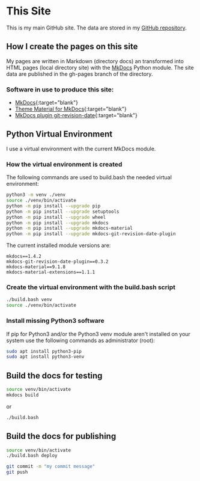 # This Site
This is my main GitHub site.  The data are stored in my
[GitHub repository](https://github.com/maroph/maroph.github.io).

## How I create the pages on this site
My pages are written in Markdown (directory docs) an transformed into HTML 
pages (local directory site) with the [MkDocs](https://www.mkdocs.org/) Python
module. The site data are published in the gh-pages branch of the directory.

### Software in use to produce this site:

* [MkDocs]{:target="blank"}
* [Theme Material for MkDocs]{:target="blank"}
* [MkDocs plugin git-revision-date]{:target="blank"}

[MkDocs]: https://www.mkdocs.org/
[Theme Material for MkDocs]: https://squidfunk.github.io/mkdocs-material/
[MkDocs plugin git-revision-date]: https://github.com/zhaoterryy/mkdocs-git-revision-date-plugin/

## Python Virtual Environment
I use a virtual environment with the current MkDocs module.

### How the virtual environment is created
The following commands are used to build.bash the needed virtual environment:

```bash
python3 -m venv ./venv
source ./venv/bin/activate
python -m pip install --upgrade pip
python -m pip install --upgrade setuptools
python -m pip install --upgrade wheel
python -m pip install --upgrade mkdocs
python -m pip install --upgrade mkdocs-material
python -m pip install --upgrade mkdocs-git-revision-date-plugin
```

The current installed module versions are:

```
mkdocs==1.4.2
mkdocs-git-revision-date-plugin==0.3.2
mkdocs-material==9.1.8
mkdocs-material-extensions==1.1.1
```

### Create the virtual environment with the build.bash script

```bash
./build.bash venv
source ./venv/bin/activate
```

### Install missing Python3 software
If pip for Python3 and/or the Python3 venv module aren't installed on your system
use the following commands as administrator (root):

```bash
sudo apt install python3-pip
sudo apt install python3-venv
```

##  Build the docs for testing

```bash
source venv/bin/activate
mkdocs build
```

or

```bash
./build.bash
```

## Build the docs for publishing

```bash
source venv/bin/activate
./build.bash deploy
```

```bash
git commit -m "my commit message"
git push
```

